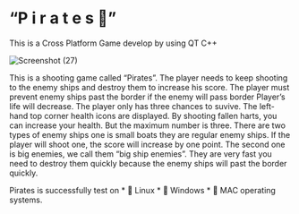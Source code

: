 # “P i r a t e s  :gun:” 
This is a Cross Platform Game develop by using QT C++    

![Screenshot (27)](https://user-images.githubusercontent.com/35406756/66264474-7a9b2c80-e823-11e9-8607-18ed5df14edf.png)
																 
  This is a shooting game called “Pirates”. The player needs to keep shooting to the enemy ships and destroy them to increase his score. The player must prevent enemy ships past the border if the enemy will pass border Player’s life will decrease. The player only has three chances to suvive. The left-hand top corner health icons are displayed. By shooting fallen harts, you can increase your health. But the maximum number is three. There are two types of enemy ships one is small boats they are regular enemy ships. If the player will shoot one, the score will increase by one point. The second one is big enemies, we call them “big ship enemies”. They are very fast you need to destroy them quickly because the enemy ships will past the border quickly. 

Pirates is successfully test on
	 * :gun: Linux
	 * :gun: Windows
	 * :gun: MAC operating systems. 
